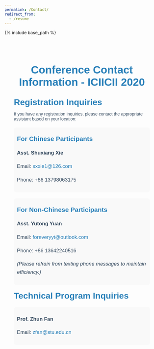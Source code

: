```yaml
---
permalink: /Contact/
redirect_from:
  - /resume
---
```


{% include base_path %}
<div class="contact-container">
  <h1 class="contact-title">Conference Contact Information - ICIICII 2020</h1>

  <h2>Registration Inquiries</h2>
  <p>If you have any registration inquiries, please contact the appropriate assistant based on your location:</p>
  
  <div class="contact-info">
    <h3>For Chinese Participants</h3>
    <p><strong>Asst. Shuxiang Xie</strong></p>
    <p>Email: <a href="mailto:sxxie1@126.com">sxxie1@126.com</a></p>
    <p>Phone: +86 13798063175</p>
  </div>
  
  <div class="contact-info">
    <h3>For Non-Chinese Participants</h3>
    <p><strong>Asst. Yutong Yuan</strong></p>
    <p>Email: <a href="mailto:foreveryyt@outlook.com">foreveryyt@outlook.com</a></p>
    <p>Phone: +86 13642240516</p>
    <p><em>(Please refrain from texting phone messages to maintain efficiency.)</em></p>
  </div>
  
  <h2>Technical Program Inquiries</h2>
  <div class="contact-info">
    <p><strong>Prof. Zhun Fan</strong></p>
    <p>Email: <a href="mailto:zfan@stu.edu.cn">zfan@stu.edu.cn</a></p>
  </div>
</div>

<style>
  .contact-container {
    max-width: 900px;
    margin: 0 auto;
    padding: 30px;
    font-family: Arial, sans-serif;
    color: #34495E;
  }

  .contact-title {
    font-size: 2.5em;
    color: #2980B9;
    text-align: center;
    margin-bottom: 30px;
  }

  h2 {
    font-size: 2em;
    color: #2980B9;
    margin-top: 20px;
    margin-bottom: 10px;
  }

  h3 {
    font-size: 1.5em;
    color: #2980B9;
    margin-top: 15px;
  }

  .contact-info {
    margin-top: 20px;
    padding: 10px;
    background-color: #f9f9f9;
    border-radius: 8px;
  }

  .contact-info p {
    font-size: 1.2em;
    line-height: 1.6;
  }

  .contact-info a {
    color: #2980B9;
    text-decoration: none;
  }

  .contact-info a:hover {
    text-decoration: underline;
  }

  /* Responsive design */
  @media (max-width: 768px) {
    .contact-container {
      padding: 20px;
    }

    .contact-title {
      font-size: 2.2em;
    }

    h2 {
      font-size: 1.8em;
    }

    h3 {
      font-size: 1.4em;
    }

    .contact-info p {
      font-size: 1em;
    }
  }
</style>
